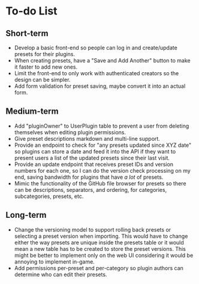 # To-do List

## Short-term

- Develop a basic front-end so people can log in and create/update presets for their plugins.
- When creating presets, have a "Save and Add Another" button to make it faster to add new ones.
- Limit the front-end to only work with authenticated creators so the design can be simpler.
- Add form validation for preset saving, maybe convert it into an actual form.

## Medium-term

- Add "pluginOwner" to UserPlugin table to prevent a user from deleting themselves when editing plugin permissions.
- Give preset descriptions markdown and multi-line support.
- Provide an endpoint to check for "any presets updated since XYZ date" so plugins can store a date and feed it into the
  API if they want to present users a list of the updated presets since their last visit.
- Provide an update endpoint that receives preset IDs and version numbers for each one, so I can do the version check
  processing on my end, saving bandwidth for plugins that have _a lot_ of presets.
- Mimic the functionality of the GitHub file browser for presets so there can be descriptions, separators, and ordering,
  for categories, subcategories, presets, etc.

## Long-term

- Change the versioning model to support rolling back presets or selecting a preset version when importing. This would
  have to change either the way presets are unique inside the presets table or it would mean a new table has to be
  created to store the preset versions. This might be better to implement only on the web UI considering it would be
  annoying to implement in-game.
- Add permissions per-preset and per-category so plugin authors can determine who can edit their presets.
